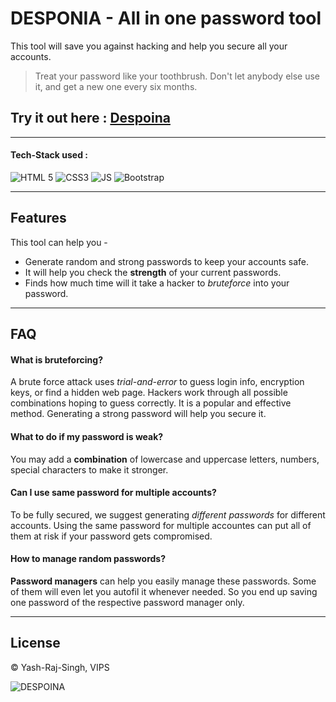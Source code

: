 
# DESPONIA - All in one password tool

This tool will save you against hacking and help you secure all your accounts.  

> Treat your password like your toothbrush. Don't let anybody else use it, and get a new one every six months.

## Try it out here : [Despoina](https://yash-rajsingh.github.io/Despoina/)

---
#### Tech-Stack used :
  ![HTML 5](https://img.shields.io/badge/HTML5-E34F26?style=for-the-badge&logo=html5&logoColor=white)
  ![CSS3](https://img.shields.io/badge/CSS3-1572B6?style=for-the-badge&logo=css3&logoColor=white)
  ![JS](https://img.shields.io/badge/JavaScript-323330?style=for-the-badge&logo=javascript&logoColor=F7DF1E)
  ![Bootstrap](https://img.shields.io/badge/Bootstrap-563D7C?style=for-the-badge&logo=bootstrap&logoColor=white)

---

  
## Features

This tool can help you - 

- Generate random and strong passwords to keep your accounts safe.
- It will help you check the **strength** of your current passwords.
- Finds how much time will it take a hacker to *bruteforce* into your password. 


---
## FAQ

#### What is bruteforcing?

A brute force attack uses *trial-and-error* to guess login info, encryption keys, or find a hidden web page. Hackers work through all possible combinations hoping to guess correctly. It is a popular and effective method. Generating a strong password will help you secure it.


#### What to do if my password is weak?

You may add a **combination** of lowercase and uppercase letters, numbers, special characters to make it stronger.

#### Can I use same password for multiple accounts?

To be fully secured, we suggest generating *different passwords* for different accounts. Using the same password for multiple accountes can put all of them at risk if your password gets compromised.

#### How to manage random passwords?

**Password managers** can help you easily manage these passwords. Some of them will even let you autofil it whenever needed. So you end up saving one password of the respective password manager only. 

---

## License

© Yash-Raj-Singh, VIPS



![DESPOINA](https://user-images.githubusercontent.com/85413348/132133181-ea7cbac3-0f23-4849-9dec-b24f9f3d0c51.jpg)


